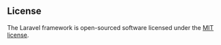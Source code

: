 

## License

The Laravel framework is open-sourced software licensed under the [MIT license](https://opensource.org/licenses/MIT).
